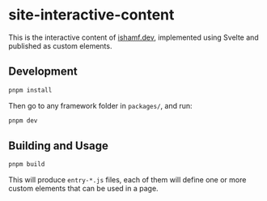 # site-interactive-content

This is the interactive content of [ishamf.dev](https://ishamf.dev/), implemented using Svelte and published as custom elements.

## Development

```sh
pnpm install
```

Then go to any framework folder in `packages/`, and run:

```sh
pnpm dev
```

## Building and Usage

```sh
pnpm build
```

This will produce `entry-*.js` files, each of them will define one or more
custom elements that can be used in a page.
